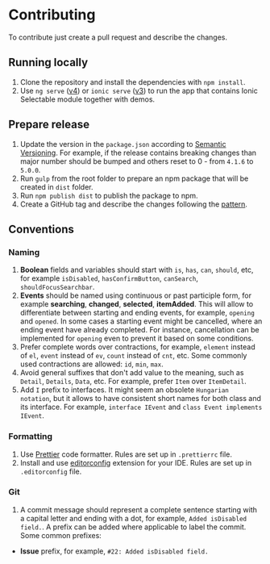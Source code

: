 # Contributing

To contribute just create a pull request and describe the changes.

## Running locally

1. Clone the repository and install the dependencies with `npm install`.
2. Use `ng serve` ([v4](../../tree/master)) or `ionic serve` ([v3](../../tree/v3)) to run the app that contains Ionic Selectable module together with demos.

## Prepare release

1. Update the version in the `package.json` according to [Semantic Versioning](https://semver.org/). For example, if the release contains breaking changes than major number should be bumped and others reset to 0 - from `4.1.6` to `5.0.0`.
2. Run `gulp` from the root folder to prepare an npm package that will be created in `dist` folder.
3. Run `npm publish dist` to publish the package to npm.
4. Create a GitHub tag and describe the changes following the [pattern](../releases/tag/4.2.0).

## Conventions

### Naming

1. **Boolean** fields and variables should start with `is`, `has`, `can`, `should`, etc, for example `isDisabled`, `hasConfirmButton`, `canSearch`, `shouldFocusSearchbar`.
2. **Events** should be named using continuous or past participle form, for example **searching**, **changed**, **selected**, **itemAdded**. This will allow to differentiate between starting and ending events, for example, `opening` and `opened`. In some cases a starting event might be cancelled, where an ending event have already completed. For instance, cancellation can be implemented for `opening` even to prevent it based on some conditions.
3. Prefer complete words over contractions, for example, `element` instead of `el`, `event` instead of `ev`, `count` instead of `cnt`, etc. Some commonly used contractions are allowed: `id`, `min`, `max`.
4. Avoid general suffixes that don't add value to the meaning, such as `Detail`, `Details`, `Data`, etc. For example, prefer `Item` over `ItemDetail`.
5. Add `I` prefix to interfaces. It might seem an obsolete `Hungarian notation`, but it allows to have consistent short names for both class and its interface. For example, `interface IEvent` and `class Event implements IEvent`.

### Formatting

1. Use [Prettier](https://prettier.io/) code formatter. Rules are set up in `.prettierrc` file.
2. Install and use [editorconfig](https://editorconfig.org/) extension for your IDE. Rules are set up in `.editorconfig` file.

### Git

1. A commit message should represent a complete sentence starting with a capital letter and ending with a dot, for example, `Added isDisabled field.`. A prefix can be added where applicable to label the commit.
   Some common prefixes:

- **Issue** prefix, for example, `#22: Added isDisabled field.`
